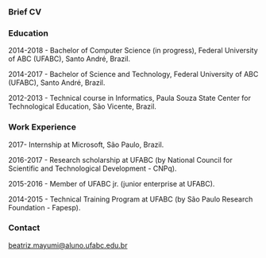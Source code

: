 

### Brief CV

### Education

2014-2018 - Bachelor of Computer Science (in progress), Federal University of ABC (UFABC), Santo André, Brazil.

2014-2017 - Bachelor of Science and Technology, Federal University of ABC (UFABC), Santo André, Brazil.

2012-2013 - Technical course in Informatics, Paula Souza State Center for Technological Education, São Vicente, Brazil.


### Work Experience

2017- Internship at Microsoft, São Paulo, Brazil.

2016-2017 - Research scholarship at UFABC (by National Council for Scientific and Technological Development - CNPq).

2015-2016 - Member of UFABC jr. (junior enterprise at UFABC).

2014-2015 - Technical Training Program at UFABC (by São Paulo Research Foundation - Fapesp).


### Contact
[beatriz.mayumi@aluno.ufabc.edu.br](malito:beatriz.mayumi@aluno.ufabc.edu.br)

